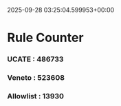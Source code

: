 2025-09-28 03:25:04.599953+00:00
# Rule Counter 
 ### UCATE : 486733

 ### Veneto : 523608

 ### Allowlist : 13930